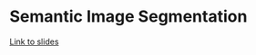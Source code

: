 # Semantic Image Segmentation
[Link to slides](https://drive.google.com/file/d/0B4H1TGx6R0MOa1dTd2ZRQUxuSU0/view?ths=true)
